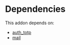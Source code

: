 # Dependencies

This addon depends on:

- [auth_totp](https://github.com/bringout/oca-ocb-security/tree/9d3d20ba5eaca057c268869e706c2a3329b495c2/odoo-bringout-oca-ocb-auth_totp)
- [mail](https://github.com/bringout/oca-ocb-core/tree/b8a76bf74d4ef2767aa510ddf3515d4c8c9b941d/odoo-bringout-oca-ocb-mail)
